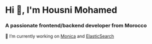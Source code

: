 <h1 align="left">Hi 👋, I'm Housni Mohamed</h1>
<h3 align="left">A passionate frontend/backend developer from Morocco</h3>

🔭 I’m currently working on [Monica](https://github.com/monicahq/monica/) and [ElasticSearch](https://github.com/elastic/elasticsearch) 

